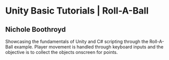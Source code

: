 # Unity Basic Tutorials | Roll-A-Ball
## Nichole Boothroyd

Showcasing the fundamentals of Unity and C# scripting through the Roll-A-Ball example. Player movement is handled through keyboard inputs and the objective is to collect the objects onscreen for points. 
